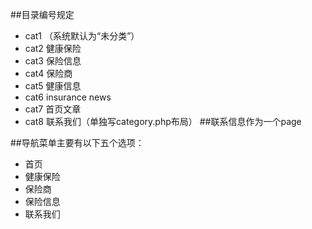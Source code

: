 ##目录编号规定
* cat1    （系统默认为“未分类”）
* cat2    健康保险
* cat3    保险信息
* cat4    保险商
* cat5    健康信息
* cat6    insurance news
* cat7    首页文章
* cat8	  联系我们（单独写category.php布局）
##联系信息作为一个page

##导航菜单主要有以下五个选项：
* 首页
* 健康保险
* 保险商
* 保险信息
* 联系我们
